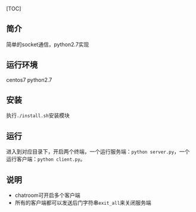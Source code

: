 [TOC]

## 简介
简单的socket通信，python2.7实现

## 运行环境
centos7
python2.7

## 安装
执行`./install.sh`安装模块

## 运行
进入到对应目录下，开启两个终端，一个运行服务端：`python server.py`，一个运行客户端：`python client.py`。

## 说明
- chatroom可开启多个客户端
- 所有的客户端都可以发送后门字符串`exit_all`来关闭服务端
